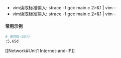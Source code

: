 - vim读取标准输入: strace -f gcc main.c 2>&1 | vim -
- vim读取标准输入: strace -f gcc main.c 2>&1 | vim -

#### 常用示例
```bash
# 删除5-65行
:5,65d 

```

[[Network#Unit1 Internet-and-IP]]